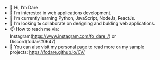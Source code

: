 - 👋 Hi, I’m Däre
- 👀 I’m interested in web applications development.
- 🌱 I’m currently learning Python, JavaScript, NodeJs, ReactJs.
- 💞️ I’m looking to collaborate on designing and bulding web applications.
- 📫 How to reach me via: Instagram(https://www.instagram.com/fo_dare_/) or Discord(fodäre#0647)
- 🔗 You can also visit my personal page to read more on my sample projects: https://fodare.github.io/CV/

<!---
fodare/fodare is a ✨ special ✨ repository because its `README.md` (this file) appears on your GitHub profile.
You can click the Preview link to take a look at your changes.
--->
 

